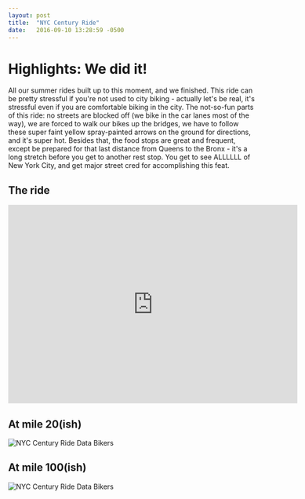 ```yaml
---
layout: post
title:  "NYC Century Ride"
date:   2016-09-10 13:28:59 -0500
---
```

# Highlights: We did it!

All our summer rides built up to this moment, and we finished. This ride can be pretty stressful if you're not used to city biking - actually let's be real, it's stressful even if you are comfortable biking in the city. The not-so-fun parts of this ride: no streets are blocked off (we bike in the car lanes most of the way), we are forced to walk our bikes up the bridges, we have to follow these super faint yellow spray-painted arrows on the ground for directions, and it's super hot. Besides that, the food stops are great and frequent, except be prepared for that last distance from Queens to the Bronx - it's a long stretch before you get to another rest stop. You get to see ALLLLLL of New York City, and get major street cred for accomplishing this feat. 

## The ride

<iframe height='405' width='590' frameborder='0' allowtransparency='true' scrolling='no' src='https://www.strava.com/activities/707674342/embed/01bac056acf68fc3ad5992e72e4c1e7f7f0b37dd'></iframe>

## At mile 20(ish)
![NYC Century Ride Data Bikers](https://scontent-lga3-1.xx.fbcdn.net/v/l/t1.0-9/14233030_10105691281547963_7133098685143050256_n.jpg?oh=0d897810447c0826760ba4e8429189db&oe=5907AD31)

## At mile 100(ish)
![NYC Century Ride Data Bikers](https://scontent-lga3-1.xx.fbcdn.net/v/t1.0-9/14332966_10105691281572913_4554266016203368764_n.jpg?oh=9f2d413527fac1e11fd2351cb6ad37c9&oe=590F8485)
